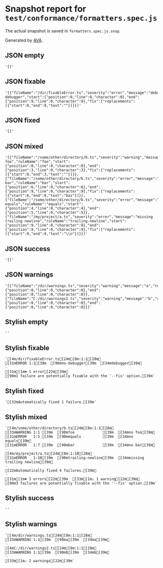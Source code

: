 # Snapshot report for `test/conformance/formatters.spec.js`

The actual snapshot is saved in `formatters.spec.js.snap`.

Generated by [AVA](https://ava.li).

## JSON empty

    '[]'

## JSON fixable

    '[{"fileName":"/dir/fixableError.ts","severity":"error","message":"debugger","ruleName":"no-debugger","start":{"position":0,"line":0,"character":0},"end":{"position":9,"line":0,"character":9},"fix":{"replacements":[{"start":0,"end":9,"text":""}]}}]'

## JSON fixed

    '[]'

## JSON mixed

    '[{"fileName":"/some/other/directory/b.ts","severity":"warning","message":"no foo","ruleName":"foo","start":{"position":0,"line":0,"character":0},"end":{"position":3,"line":0,"character":3},"fix":{"replacements":[{"start":0,"end":3,"text":""}]}},{"fileName":"/some/other/directory/b.ts","severity":"error","message":"no bar","ruleName":"bar","start":{"position":6,"line":0,"character":6},"end":{"position":9,"line":0,"character":9},"fix":{"replacements":[{"start":6,"end":9,"text":"baz"}]}},{"fileName":"/some/other/directory/b.ts","severity":"error","message":"no equals","ruleName":"equals","start":{"position":4,"line":0,"character":4},"end":{"position":5,"line":0,"character":5}},{"fileName":"/my/project/a.ts","severity":"error","message":"missing trailing newline","ruleName":"trailing-newline","start":{"position":9,"line":0,"character":9},"end":{"position":9,"line":0,"character":9},"fix":{"replacements":[{"start":9,"end":9,"text":"\\n"}]}}]'

## JSON success

    '[]'

## JSON warnings

    '[{"fileName":"/dir/warnings.ts","severity":"warning","message":"a","ruleName":"a","start":{"position":0,"line":0,"character":0},"end":{"position":0,"line":0,"character":0}},{"fileName":"C:/dir/warnings2.ts","severity":"warning","message":"b","ruleName":"b","start":{"position":0,"line":0,"character":0},"end":{"position":0,"line":0,"character":0}}]'

## Stylish empty

    ''

## Stylish fixable

    `[4m/dir/fixableError.ts[24m[8m:1:1[28m␊
    [31mERROR 1:1[39m  [90mno-debugger[39m  [34mdebugger[39m␊
    ␊
    [31m[1m✖ 1 error[22m[39m␊
    [90m1 failure are potentially fixable with the '--fix' option.[39m`

## Stylish fixed

    '[32mAutomatically fixed 1 failure.[39m'

## Stylish mixed

    `[4m/some/other/directory/b.ts[24m[8m:1:1[28m␊
    [33mWARNING 1:1 [39m  [90mfoo             [39m  [34mno foo[39m␊
    [31mERROR   1:5 [39m  [90mequals          [39m  [34mno equals[39m␊
    [31mERROR   1:7 [39m  [90mbar             [39m  [34mno bar[39m␊
    ␊
    [4m/my/project/a.ts[24m[8m:1:10[28m␊
    [31mERROR   1:10[39m  [90mtrailing-newline[39m  [34mmissing trailing newline[39m␊
    ␊
    [32mAutomatically fixed 4 failures.[39m␊
    ␊
    [31m[1m✖ 3 errors[22m[39m  [33m[1m⚠ 1 warning[22m[39m␊
    [90m3 failures are potentially fixable with the '--fix' option.[39m`

## Stylish success

    ''

## Stylish warnings

    `[4m/dir/warnings.ts[24m[8m:1:1[28m␊
    [33mWARNING 1:1[39m  [90ma[39m  [34ma[39m␊
    ␊
    [4mC:/dir/warnings2.ts[24m[8m:1:1[28m␊
    [33mWARNING 1:1[39m  [90mb[39m  [34mb[39m␊
    ␊
    [33m[1m⚠ 2 warnings[22m[39m`
